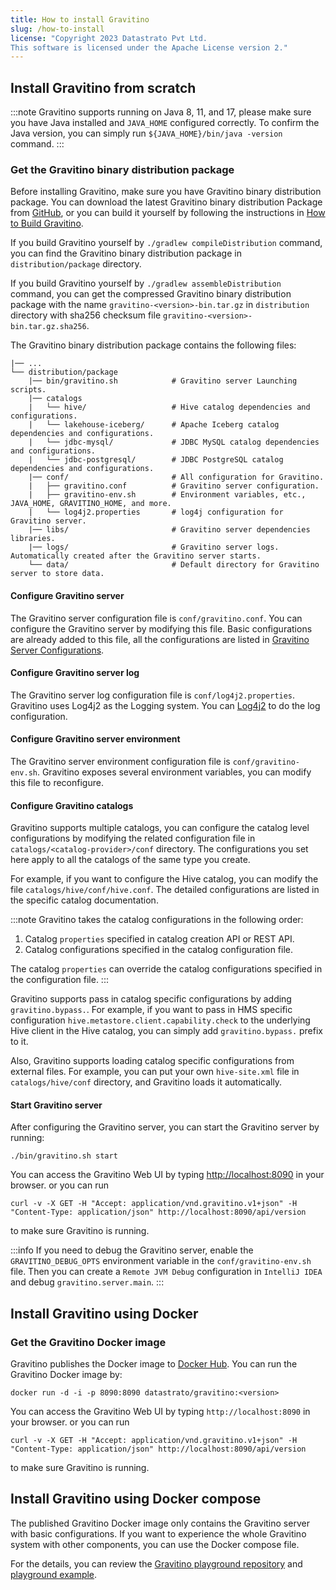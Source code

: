 ```yaml
---
title: How to install Gravitino
slug: /how-to-install
license: "Copyright 2023 Datastrato Pvt Ltd.
This software is licensed under the Apache License version 2."
---
```


## Install Gravitino from scratch

:::note
Gravitino supports running on Java 8, 11, and 17, please make sure you have Java installed and
`JAVA_HOME` configured correctly. To confirm the Java version, you can simply run
`${JAVA_HOME}/bin/java -version` command.
:::

### Get the Gravitino binary distribution package

Before installing Gravitino, make sure you have Gravitino binary distribution package. You can
download the latest Gravitino binary distribution Package from [GitHub](https://github.com/datastrato/gravitino/releases),
or you can build it yourself by following the instructions in [How to Build Gravitino](./how-to-build.md).

If you build Gravitino yourself by `./gradlew compileDistribution` command, you can find the
Gravitino binary distribution package in `distribution/package` directory.

If you build Gravitino yourself by `./gradlew assembleDistribution` command, you can get the
compressed Gravitino binary distribution package with the name `gravitino-<version>-bin.tar.gz` in
`distribution` directory with sha256 checksum file `gravitino-<version>-bin.tar.gz.sha256`.

The Gravitino binary distribution package contains the following files:

```text
|── ...
└── distribution/package
    |── bin/gravitino.sh            # Gravitino server Launching scripts.
    |── catalogs
    |   └── hive/                   # Hive catalog dependencies and configurations.
    |   └── lakehouse-iceberg/      # Apache Iceberg catalog dependencies and configurations.
    |   └── jdbc-mysql/             # JDBC MySQL catalog dependencies and configurations.
    |   └── jdbc-postgresql/        # JDBC PostgreSQL catalog dependencies and configurations.
    |── conf/                       # All configuration for Gravitino.
    |   ├── gravitino.conf          # Gravitino server configuration.
    |   ├── gravitino-env.sh        # Environment variables, etc., JAVA_HOME, GRAVITINO_HOME, and more.
    |   └── log4j2.properties       # log4j configuration for Gravitino server.
    |── libs/                       # Gravitino server dependencies libraries.
    |── logs/                       # Gravitino server logs. Automatically created after the Gravitino server starts.
    └── data/                       # Default directory for Gravitino server to store data.
```

#### Configure Gravitino server

The Gravitino server configuration file is `conf/gravitino.conf`. You can configure the Gravitino
server by modifying this file. Basic configurations are already added to this file, all the
configurations are listed in [Gravitino Server Configurations](./gravitino-server-config.md).

#### Configure Gravitino server log

The Gravitino server log configuration file is `conf/log4j2.properties`. Gravitino uses Log4j2 as
the Logging system. You can [Log4j2](https://logging.apache.org/log4j/2.x/) to
do the log configuration.

#### Configure Gravitino server environment

The Gravitino server environment configuration file is `conf/gravitino-env.sh`. Gravitino exposes
several environment variables, you can modify this file to reconfigure.

#### Configure Gravitino catalogs

Gravitino supports multiple catalogs, you can configure the catalog level configurations by
modifying the related configuration file in `catalogs/<catalog-provider>/conf` directory. The
configurations you set here apply to all the catalogs of the same type you create.

For example, if you want to configure the Hive catalog, you can modify the file
`catalogs/hive/conf/hive.conf`. The detailed configurations are listed in the specific catalog
documentation.

:::note
Gravitino takes the catalog configurations in the following order:

1. Catalog `properties` specified in catalog creation API or REST API.
2. Catalog configurations specified in the catalog configuration file.

The catalog `properties` can override the catalog configurations specified in the configuration
file.
:::

Gravitino supports pass in catalog specific configurations by adding `gravitino.bypass.`. For
example, if you want to pass in HMS specific configuration
`hive.metastore.client.capability.check` to the underlying Hive client in the Hive catalog, you can
simply add `gravitino.bypass.` prefix to it.

Also, Gravitino supports loading catalog specific configurations from external files. For example,
you can put your own `hive-site.xml` file in `catalogs/hive/conf` directory, and Gravitino loads
it automatically.

#### Start Gravitino server

After configuring the Gravitino server, you can start the Gravitino server by running:

```shell
./bin/gravitino.sh start
```

You can access the Gravitino Web UI by typing <http://localhost:8090> in your browser. or you
can run

```shell
curl -v -X GET -H "Accept: application/vnd.gravitino.v1+json" -H "Content-Type: application/json" http://localhost:8090/api/version
```

to make sure Gravitino is running.

:::info
If you need to debug the Gravitino server, enable the `GRAVITINO_DEBUG_OPTS` environment
variable in the `conf/gravitino-env.sh` file. Then you can create a `Remote JVM Debug`
configuration in `IntelliJ IDEA` and debug `gravitino.server.main`.
:::

## Install Gravitino using Docker

### Get the Gravitino Docker image

Gravitino publishes the Docker image to [Docker Hub](https://hub.docker.com/r/datastrato/gravitino/tags).
You can run the Gravitino Docker image by:

```shell
docker run -d -i -p 8090:8090 datastrato/gravitino:<version>
```

You can access the Gravitino Web UI by typing `http://localhost:8090` in your browser. or you
can run

```shell
curl -v -X GET -H "Accept: application/vnd.gravitino.v1+json" -H "Content-Type: application/json" http://localhost:8090/api/version
```

to make sure Gravitino is running.

## Install Gravitino using Docker compose

The published Gravitino Docker image only contains the Gravitino server with basic configurations. If
you want to experience the whole Gravitino system with other components, you can use the Docker
compose file.

For the details, you can review the
[Gravitino playground repository](https://github.com/datastrato/gravitino-playground) and
[playground example](./how-to-use-the-playground.md).
